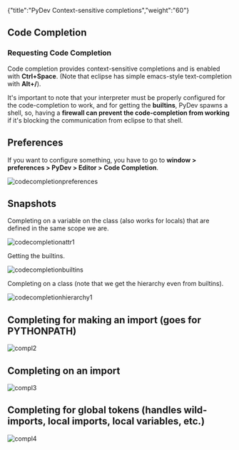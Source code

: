 {"title":"PyDev Context-sensitive completions","weight":"60"} 

## Code Completion

### Requesting Code Completion

Code completion provides context-sensitive completions and is enabled with **Ctrl+Space**. (Note that eclipse has simple emacs-style text-completion with **Alt+/**).

It's important to note that your interpreter must be properly configured for the code-completion to work, and for getting the **builtins**, PyDev spawns a shell, so, having a **firewall can prevent the code-completion from working** if it's blocking the communication from eclipse to that shell.

## Preferences

If you want to configure something, you have to go to **window > preferences > PyDev > Editor > Code Completion**.

![codecompletionpreferences](/Images/appc/pydev.org/images/codecompletion/codecompletionpreferences.png)

## Snapshots

Completing on a variable on the class (also works for locals) that are defined in the same scope we are.

![codecompletionattr1](/Images/appc/pydev.org/images/codecompletion/codecompletionattr1.png)

Getting the builtins.

![codecompletionbuiltins](/Images/appc/pydev.org/images/codecompletion/codecompletionbuiltins.png)

Completing on a class (note that we get the hierarchy even from builtins).

![codecompletionhierarchy1](/Images/appc/pydev.org/images/codecompletion/codecompletionhierarchy1.png)

## Completing for making an import (goes for PYTHONPATH)

![compl2](/Images/appc/pydev.org/images/codecompletion/compl2.png)

## Completing on an import

![compl3](/Images/appc/pydev.org/images/codecompletion/compl3.png)

## Completing for global tokens (handles wild-imports, local imports, local variables, etc.)

![compl4](/Images/appc/pydev.org/images/codecompletion/compl4.png)